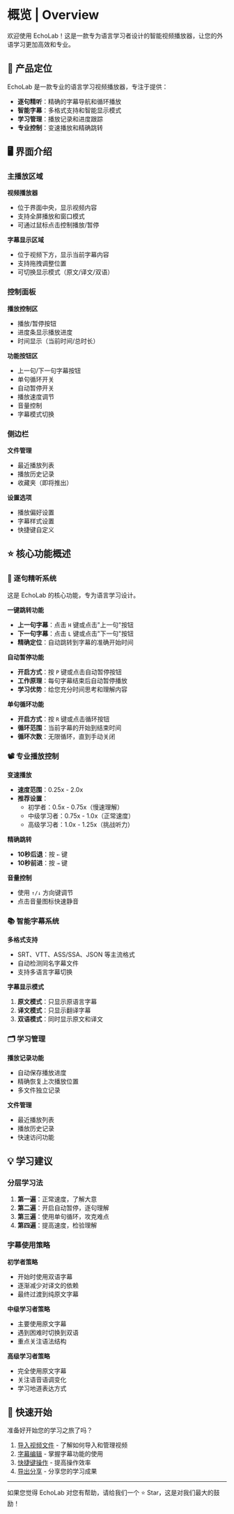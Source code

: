 # 概览 | Overview

欢迎使用 EchoLab！这是一款专为语言学习者设计的智能视频播放器，让您的外语学习更加高效和专业。

## 🎯 产品定位

EchoLab 是一款专业的语言学习视频播放器，专注于提供：

- **逐句精听**：精确的字幕导航和循环播放
- **智能字幕**：多格式支持和智能显示模式
- **学习管理**：播放记录和进度跟踪
- **专业控制**：变速播放和精确跳转

## 🖥️ 界面介绍

### 主播放区域

**视频播放器**

- 位于界面中央，显示视频内容
- 支持全屏播放和窗口模式
- 可通过鼠标点击控制播放/暂停

**字幕显示区域**

- 位于视频下方，显示当前字幕内容
- 支持拖拽调整位置
- 可切换显示模式（原文/译文/双语）

### 控制面板

**播放控制区**

- 播放/暂停按钮
- 进度条显示播放进度
- 时间显示（当前时间/总时长）

**功能按钮区**

- 上一句/下一句字幕按钮
- 单句循环开关
- 自动暂停开关
- 播放速度调节
- 音量控制
- 字幕模式切换

### 侧边栏

**文件管理**

- 最近播放列表
- 播放历史记录
- 收藏夹（即将推出）

**设置选项**

- 播放偏好设置
- 字幕样式设置
- 快捷键自定义

## ⭐ 核心功能概述

### 🎯 逐句精听系统

这是 EchoLab 的核心功能，专为语言学习设计。

**一键跳转功能**

- **上一句字幕**：点击 `H` 键或点击"上一句"按钮
- **下一句字幕**：点击 `L` 键或点击"下一句"按钮
- **精确定位**：自动跳转到字幕的准确开始时间

**自动暂停功能**

- **开启方式**：按 `P` 键或点击自动暂停按钮
- **工作原理**：每句字幕结束后自动暂停播放
- **学习优势**：给您充分时间思考和理解内容

**单句循环功能**

- **开启方式**：按 `R` 键或点击循环按钮
- **循环范围**：当前字幕的开始到结束时间
- **循环次数**：无限循环，直到手动关闭

### 📽️ 专业播放控制

**变速播放**

- **速度范围**：0.25x - 2.0x
- **推荐设置**：
  - 初学者：0.5x - 0.75x（慢速理解）
  - 中级学习者：0.75x - 1.0x（正常速度）
  - 高级学习者：1.0x - 1.25x（挑战听力）

**精确跳转**

- **10秒后退**：按 `←` 键
- **10秒前进**：按 `→` 键

**音量控制**

- 使用 `↑/↓` 方向键调节
- 点击音量图标快速静音

### 📚 智能字幕系统

**多格式支持**

- SRT、VTT、ASS/SSA、JSON 等主流格式
- 自动检测同名字幕文件
- 支持多语言字幕切换

**字幕显示模式**

1. **原文模式**：只显示原语言字幕
2. **译文模式**：只显示翻译字幕
3. **双语模式**：同时显示原文和译文

### 🗂️ 学习管理

**播放记录功能**

- 自动保存播放进度
- 精确恢复上次播放位置
- 多文件独立记录

**文件管理**

- 最近播放列表
- 播放历史记录
- 快速访问功能

## 💡 学习建议

### 分层学习法

1. **第一遍**：正常速度，了解大意
2. **第二遍**：开启自动暂停，逐句理解
3. **第三遍**：使用单句循环，攻克难点
4. **第四遍**：提高速度，检验理解

### 字幕使用策略

**初学者策略**

- 开始时使用双语字幕
- 逐渐减少对译文的依赖
- 最终过渡到纯原文字幕

**中级学习者策略**

- 主要使用原文字幕
- 遇到困难时切换到双语
- 重点关注语法结构

**高级学习者策略**

- 完全使用原文字幕
- 关注语音语调变化
- 学习地道表达方式

## 🚀 快速开始

准备好开始您的学习之旅了吗？

1. [导入视频文件](./video-import.md) - 了解如何导入和管理视频
2. [字幕编辑](./subtitle-editing.md) - 掌握字幕功能的使用
3. [快捷键操作](./keyboard-shortcuts.md) - 提高操作效率
4. [导出分享](./export.md) - 分享您的学习成果

---

如果您觉得 EchoLab 对您有帮助，请给我们一个 ⭐️ Star，这是对我们最大的鼓励！
